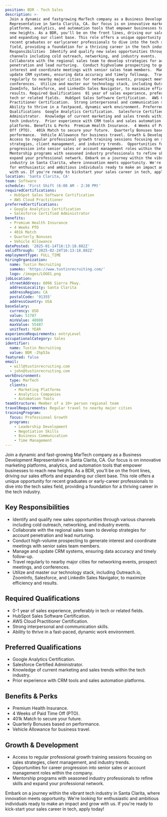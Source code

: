 ```yaml
---
position: BDR - Tech Sales
description: >-
  Join a dynamic and fastgrowing MarTech company as a Business Development
  Representative in Santa Clarita, CA. Our focus is on innovative marketing
  platforms, analytics, and automation tools that empower businesses to reach
  new heights. As a BDR, you'll be on the front lines, driving our sales efforts
  and expanding our client base. This role offers a unique opportunity for
  recent graduates or earlycareer professionals to dive into the tech sales
  field, providing a foundation for a thriving career in the tech industry. Key
  Responsibilities  Identify and qualify new sales opportunities through various
  channels including cold outreach, networking, and industry events. 
  Collaborate with the regional sales team to develop strategies for account
  penetration and lead nurturing.  Conduct highvolume prospecting to generate
  interest and coordinate meetings with senior sales team members.  Manage and
  update CRM systems, ensuring data accuracy and timely followup.  Travel
  regularly to nearby major cities for networking events, prospect meetings, and
  conferences.  Utilize and master our technology stack, including Outreach.io,
  ZoomInfo, Salesforce, and LinkedIn Sales Navigator, to maximize efficiency and
  results. Required Qualifications  01 year of sales experience, preferably in
  tech or related fields.  HubSpot Sales Software Certification.  AWS Cloud
  Practitioner Certification.  Strong interpersonal and communication skills. 
  Ability to thrive in a fastpaced, dynamic work environment. Preferred
  Qualifications  Google Analytics Certification.  Salesforce Certified
  Administrator.  Knowledge of current marketing and sales trends within the
  tech industry.  Prior experience with CRM tools and sales automation
  platforms. Benefits & Perks  Premium Health Insurance.  4 Weeks of Paid Time
  Off (PTO).  401k Match to secure your future.  Quarterly Bonuses based on
  performance.  Vehicle Allowance for business travel. Growth & Development 
  Access to regular professional growth training sessions focusing on sales
  strategies, client management, and industry trends.  Opportunities for career
  progression into senior sales or account management roles within the company. 
  Mentorship programs with seasoned industry professionals to refine skills and
  expand your professional network. Embark on a journey within the vibrant tech
  industry in Santa Clarita, where innovation meets opportunity. We're looking
  for enthusiastic and ambitious individuals ready to make an impact and grow
  with us. If you're ready to kickstart your sales career in tech, apply today!
location: 'Santa Clarita, CA'
team: Software
schedule: 'First Shift (6:00 AM - 2:30 PM)'
requiredCertifications:
  - HubSpot Sales Software Certification
  - AWS Cloud Practitioner
preferredCertifications:
  - Google Analytics Certification
  - Salesforce Certified Administrator
benefits:
  - Premium Health Insurance
  - 4 Weeks PTO
  - 401k Match
  - Quarterly Bonuses
  - Vehicle Allowance
datePosted: '2025-01-14T16:13:18.882Z'
validThrough: '2025-02-24T16:13:18.882Z'
employmentType: FULL_TIME
hiringOrganization:
  name: Tustin Recruiting
  sameAs: 'https://www.tustinrecruiting.com/'
  logo: /images/LOGO1.png
jobLocation:
  streetAddress: 8096 Sierra Pkwy.
  addressLocality: Santa Clarita
  addressRegion: CA
  postalCode: '91355'
  addressCountry: USA
baseSalary:
  currency: USD
  value: 51787
  minValue: 48088
  maxValue: 55487
  unitText: YEAR
experienceRequirements: entryLevel
occupationalCategory: Sales
identifier:
  name: Tustin Recruiting
  value: BDR -2hp53a
featured: false
email:
  - will@tustinrecruiting.com
  - john@tustinrecruiting.com
workEnvironment:
  type: MarTech
  clients:
    - Marketing Platforms
    - Analytics Companies
    - Automation Tools
teamStructure: Member of a 10+ person regional team
travelRequirements: Regular travel to nearby major cities
trainingProgram:
  focus: Professional Growth
  programs:
    - Leadership Development
    - Negotiation Skills
    - Business Communication
    - Time Management
---
```



Join a dynamic and fast-growing MarTech company as a Business Development Representative in Santa Clarita, CA. Our focus is on innovative marketing platforms, analytics, and automation tools that empower businesses to reach new heights. As a BDR, you'll be on the front lines, driving our sales efforts and expanding our client base. This role offers a unique opportunity for recent graduates or early-career professionals to dive into the tech sales field, providing a foundation for a thriving career in the tech industry.

## Key Responsibilities
- Identify and qualify new sales opportunities through various channels including cold outreach, networking, and industry events.
- Collaborate with the regional sales team to develop strategies for account penetration and lead nurturing.
- Conduct high-volume prospecting to generate interest and coordinate meetings with senior sales team members.
- Manage and update CRM systems, ensuring data accuracy and timely follow-up.
- Travel regularly to nearby major cities for networking events, prospect meetings, and conferences.
- Utilize and master our technology stack, including Outreach.io, ZoomInfo, Salesforce, and LinkedIn Sales Navigator, to maximize efficiency and results.

## Required Qualifications
- 0-1 year of sales experience, preferably in tech or related fields.
- HubSpot Sales Software Certification.
- AWS Cloud Practitioner Certification.
- Strong interpersonal and communication skills.
- Ability to thrive in a fast-paced, dynamic work environment.

## Preferred Qualifications
- Google Analytics Certification.
- Salesforce Certified Administrator.
- Knowledge of current marketing and sales trends within the tech industry.
- Prior experience with CRM tools and sales automation platforms.

## Benefits & Perks
- Premium Health Insurance.
- 4 Weeks of Paid Time Off (PTO).
- 401k Match to secure your future.
- Quarterly Bonuses based on performance.
- Vehicle Allowance for business travel.

## Growth & Development
- Access to regular professional growth training sessions focusing on sales strategies, client management, and industry trends.
- Opportunities for career progression into senior sales or account management roles within the company.
- Mentorship programs with seasoned industry professionals to refine skills and expand your professional network.

Embark on a journey within the vibrant tech industry in Santa Clarita, where innovation meets opportunity. We're looking for enthusiastic and ambitious individuals ready to make an impact and grow with us. If you're ready to kick-start your sales career in tech, apply today!
